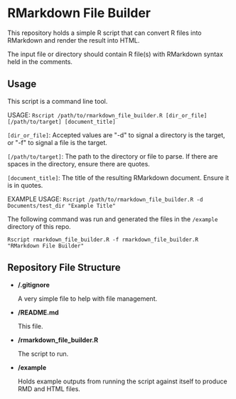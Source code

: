 # RMarkdown File Builder

This repository holds a simple R script that can convert R files into RMarkdown and render the result into HTML.

The input file or directory should contain R file(s) with RMarkdown syntax held in the comments.

## Usage

This script is a command line tool.

USAGE: `Rscript /path/to/rmarkdown_file_builder.R [dir_or_file] [/path/to/target] [document_title]`

`[dir_or_file]`: Accepted values are "-d" to signal a directory is the target, or "-f" to signal a file is the target.

`[/path/to/target]`: The path to the directory or file to parse. If there are spaces in the directory, ensure there are quotes.

`[document_title]`: The title of the resulting RMarkdown document. Ensure it is in quotes.

EXAMPLE USAGE: `Rscript /path/to/rmarkdown_file_builder.R -d Documents/test_dir "Example Title"`

The following command was run and generated the files in the `/example` directory of this repo.

`Rscript rmarkdown_file_builder.R -f rmarkdown_file_builder.R "RMarkdown File Builder"`

## Repository File Structure

- **/.gitignore**

  A very simple file to help with file management.

- **/README.md**

  This file.

- **/rmarkdown_file_builder.R**

  The script to run.

- **/example**

  Holds example outputs from running the script against itself to produce RMD and HTML files.